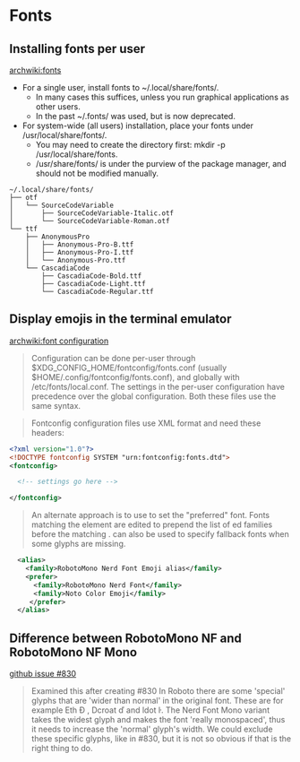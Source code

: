 # Fonts

## Installing fonts per user
[archwiki:fonts](https://wiki.archlinux.org/title/Fonts)
- For a single user, install fonts to ~/.local/share/fonts/.
    - In many cases this suffices, unless you run graphical applications as other users.
    - In the past ~/.fonts/ was used, but is now deprecated.
- For system-wide (all users) installation, place your fonts under /usr/local/share/fonts/.
    - You may need to create the directory first: mkdir -p /usr/local/share/fonts.
    - /usr/share/fonts/ is under the purview of the package manager, and should not be modified manually.
```
~/.local/share/fonts/
├── otf
│   └── SourceCodeVariable
│       ├── SourceCodeVariable-Italic.otf
│       └── SourceCodeVariable-Roman.otf
└── ttf
    ├── AnonymousPro
    │   ├── Anonymous-Pro-B.ttf
    │   ├── Anonymous-Pro-I.ttf
    │   └── Anonymous-Pro.ttf
    └── CascadiaCode
        ├── CascadiaCode-Bold.ttf
        ├── CascadiaCode-Light.ttf
        └── CascadiaCode-Regular.ttf
```


## Display emojis in the terminal emulator
[archwiki:font configuration](https://wiki.archlinux.org/title/Font_configuration)
> Configuration can be done per-user through $XDG_CONFIG_HOME/fontconfig/fonts.conf (usually $HOME/.config/fontconfig/fonts.conf), and globally with /etc/fonts/local.conf. The settings in the per-user configuration have precedence over the global configuration. Both these files use the same syntax. 

> Fontconfig configuration files use XML format and need these headers: 
```xml
<?xml version="1.0"?>
<!DOCTYPE fontconfig SYSTEM "urn:fontconfig:fonts.dtd">
<fontconfig>

  <!-- settings go here -->

</fontconfig>
```

> An alternate approach is to use <alias> to set the "preferred" font. Fonts matching the <family> element are edited to prepend the list of <prefer>ed families before the matching <family>.
> <alias> can also be used to specify fallback fonts when some glyphs are missing.
```xml
  <alias>
    <family>RobotoMono Nerd Font Emoji alias</family>
    <prefer>
      <family>RobotoMono Nerd Font</family>
      <family>Noto Color Emoji</family>
     </prefer>
  </alias>
```


## Difference between RobotoMono NF and RobotoMono NF Mono
[github issue #830](https://github.com/ryanoasis/nerd-fonts/issues/597)
> Examined this after creating #830
> In Roboto there are some 'special' glyphs that are 'wider than normal' in the original font.
> These are for example Eth Ð , Dcroat ď and ldot ŀ.
> The Nerd Font Mono variant takes the widest glyph and makes the font 'really monospaced', thus it needs to increase the 'normal' glyph's width.
> We could exclude these specific glyphs, like in #830, but it is not so obvious if that is the right thing to do.
